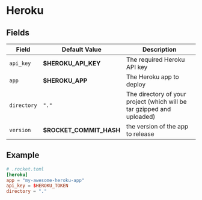 # Heroku

## Fields

| Field             | Default Value | Description |
| --------------------- | -------| --- |
| `api_key` | **$HEROKU_API_KEY** | The required Heroku API key |
| `app` | **$HEROKU_APP** | The Heroku app to deploy |
| `directory` | `"."` | The directory of your project (which will be tar gzipped and uploaded) |
| `version` | **$ROCKET_COMMIT_HASH** | the version of the app to release |


## Example

```toml
# .rocket.toml
[heroku]
app = "my-awesome-heroku-app"
api_key = $HEROKU_TOKEN
directory = "."
```
